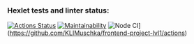 ### Hexlet tests and linter status:
[![Actions Status](https://github.com/KLIMuschka/frontend-project-lvl1/workflows/hexlet-check/badge.svg)](https://github.com/KLIMuschka/frontend-project-lvl1/actions)
[![Maintainability](https://api.codeclimate.com/v1/badges/a99a88d28ad37a79dbf6/maintainability)](https://codeclimate.com/github/codeclimate/codeclimate/maintainability)
![Node CI](https://github.com/KLIMuschka/frontend-project-lvl1/workflows/nodejs/badge.svg)](https://github.com/KLIMuschka/frontend-project-lvl1/actions)
